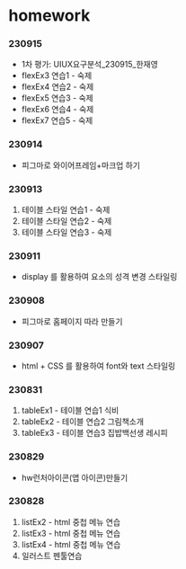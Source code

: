 # homework #

### 230915 ### 

- 1차 평가: UIUX요구분석_230915_한재영
- flexEx3 연습1 - 숙제
- flexEx4 연습2 - 숙제
- flexEx5 연습3 - 숙제
- flexEx6 연습4 - 숙제
- flexEx7 연습5 - 숙제


### 230914 ### 

* 피그마로 와이어프레임+마크업 하기


### 230913 ### 

1. 테이블 스타일 연습1 - 숙제
2. 테이블 스타일 연습2 - 숙제
3. 테이블 스타일 연습3 - 숙제


### 230911 ###

* display 를 활용하여 요소의 성격 변경 스타일링


### 230908 ###

* 피그마로 홈페이지 따라 만들기


### 230907 ###

* html + CSS 를 활용하여 font와 text 스타일링


### 230831 ###

1. tableEx1 - 테이블 연습1 식비
2. tableEx2 - 테이블 연습2 그림책소개
3. tableEx3 - 테이블 연습3 집밥백선생 레시피


### 230829 ###

* hw런처아이콘(앱 아이콘)만들기


### 230828 ###

1. listEx2 - html 중첩 메뉴 연습
2. listEx3 - html 중첩 메뉴 연습
3. listEx4 - html 중첩 메뉴 연습
4. 일러스트 펜툴연습

